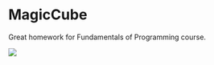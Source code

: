 # MagicCube
Great homework for Fundamentals of Programming course.

![](https://raw.githubusercontent.com/twd2/MagicCube/master/Doc/image.png)